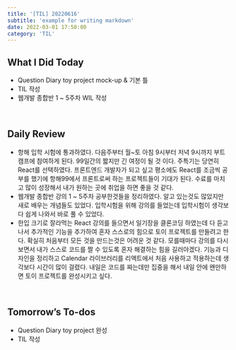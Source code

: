 ```yaml
---
title: '[TIL] 20220616'
subtitle: 'example for writing markdown'
date: 2022-03-01 17:50:00
category: 'TIL'
---
```


## What I Did Today

- Question Diary toy project mock-up & 기본 틀
- TIL 작성
- 웹개발 종합반 1 ~ 5주차 WIL 작성

<br/>

## Daily Review

- 항해 입학 시험에 통과하였다. 다음주부터 월~토 아침 9시부터 저녁 9시까지 부트캠프에 참여하게 된다. 99일간의 짧지만 긴 여정이 될 것 이다. 주특기는 당연히 React를 선택하였다. 프론트엔드 개발자가 되고 싶고 평소에도 React를 조금씩 공부를 했기에 항해99에서 프론트로써 하는 프로젝트들이 기대가 된다. 수료를 마치고 많이 성장해서 내가 원하는 곳에 취업을 하면 좋을 것 같다.
- 웹개발 종합반 강의 1 ~ 5주차 공부한것들을 정리하였다. 알고 있는것도 많았지만 새로 배우는 개념들도 있었다. 입학시험을 위해 강의를 들었는데 입학시험이 생각보다 쉽게 나와서 바로 풀 수 있었다.
- 한입 크기로 잘라먹는 React 강의를 들으면서 일기장을 클론코딩 하였는데 다 듣고 나서 추가적인 기능을 추가하여 혼자 스스로의 힘으로 토이 프로젝트를 만들려고 한다. 확실히 처음부터 모든 것을 만드는것은 어려운 것 같다. 모를때마다 강의를 다시 보면서 내가 스스로 코드를 짤 수 있도록 혼자 해결하는 힘을 길러야겠다. 기능과 디자인을 정리하고 Calendar 라이브러리를 리액트에서 처음 사용하고 적용하는데 생각보다 시간이 많이 걸렸다. 내일은 코드를 짜는데만 집중을 해서 내일 안에 왠만하면 토이 프로젝트를 완성시키고 싶다.

<br/>

## Tomorrow’s To-dos

- Question Diary toy project 완성
- TIL 작성
